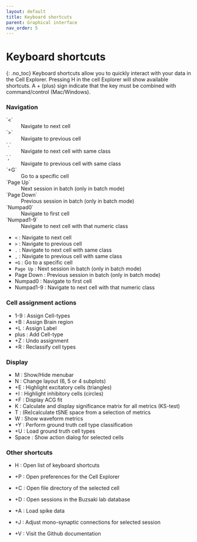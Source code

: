 ```yaml
---
layout: default
title: Keyboard shortcuts
parent: Graphical interface
nav_order: 5
---
```

# Keyboard shortcuts
{: .no_toc}
Keyboard shortcuts allow you to quickly interact with your data in the Cell Explorer. Pressing H in the cell Explorer will show available shortcuts. A + (plus) sign indicate that the key must be combined with command/control (Mac/Windows).

### Navigation
<dl>
  <dt>`<`</dt>
  <dd>Navigate to next cell</dd>
  <dt>`>`</dt>
  <dd>Navigate to previous cell</dd>
  <dt>`.`</dt>
  <dd>Navigate to next cell with same class</dd>
  <dt>`,`</dt>
  <dd>Navigate to previous cell with same class</dd>
  <dt>`+G`</dt>
  <dd>Go to a specific cell</dd>
  <dt>`Page Up`</dt>
  <dd>Next session in batch (only in batch mode)</dd>
  <dt>`Page Down`</dt>
  <dd>Previous session in batch (only in batch mode)</dd>
  <dt>`Numpad0`</dt>
  <dd>Navigate to first cell</dd>
  <dt>`Numpad1-9`</dt>
  <dd>Navigate to next cell with that numeric class</dd>
</dl>

- `<` : Navigate to next cell
- `>` : Navigate to previous cell
- `.` : Navigate to next cell with same class
- `,` : Navigate to previous cell with same class
- `+G` : Go to a specific cell
- `Page Up` : Next session in batch (only in batch mode)
- Page Down : Previous session in batch (only in batch mode)
- Numpad0   : Navigate to first cell
- Numpad1-9 : Navigate to next cell with that numeric class

### Cell assignment actions
- 1-9 : Assign Cell-types
- +B : Assign Brain region
- +L : Assign Label
- plus : Add Cell-type
- +Z : Undo assignment
- +R : Reclassify cell types

### Display
- M : Show/Hide menubar
- N : Change layout (6, 5 or 4 subplots)
- +E : Highlight excitatory cells (triangles)
- +I : Highlight inhibitory cells (circles)
- +F : Display ACG fit
- K : Calculate and display significance matrix for all metrics (KS-test)
- T : (Re)calculate tSNE space from a selection of metrics
- W : Show waveform metrics
- +Y : Perform ground truth cell type classification
- +U : Load ground truth cell types
- Space : Show action dialog for selected cells

### Other shortcuts
- H : Open list of keyboard shortcuts

- +P : Open preferences for the Cell Explorer
- +C : Open file directory of the selected cell
- +D : Open sessions in the Buzsaki lab database
- +A : Load spike data
- +J : Adjust mono-synaptic connections for selected session
- +V : Visit the Github documentation
